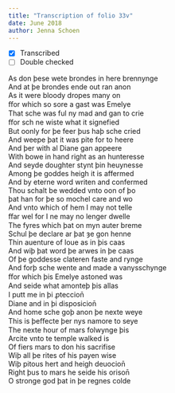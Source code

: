 ```yaml
---
title: "Transcription of folio 33v"
date: June 2018
author: Jenna Schoen
---
```

- [X] Transcribed
- [ ] Double checked

As don þese wete brondes in here brennynge  
And at þe brondes ende out ran anon  
As it were bloody dropes many on  
ﬀor which so sore a gast was Emelye  
That sche was ful ny mad and gan to crie  
ﬀor sch ne wiste what it signefied  
But oonly for þe feer þus haþ sche cried  
And weepe þat it was pite for to heere  
And þer with al Diane gan appeere  
With bowe in hand right as an hunteresse  
And seyde doughter stynt þin heuynesse  
Among þe goddes heigh it is affermed  
And by eterne word writen and confermed  
Thou schalt be wedded vnto oon of þo  
þat han for þe so mochel care and wo  
And vnto which of hem I may not telle  
ﬀar wel for I ne may no lenger dwelle  
The fyres which þat on myn auter breme  
Schul þe declare ar þat ȝe gon henne  
Thin auenture of loue as in þis caas  
And wiþ þat word þe arwes in þe caas  
Of þe goddesse clateren faste and rynge  
And forþ sche wente and made a vanysschynge  
ﬀor which þis Emelye astoned was  
And seide what amonteþ þis allas  
I putt me in þi ꝓteccion̄  
Diane and in þi disposicion̄  
And home sche goþ anon þe nexte weye  
This is þeﬀecte þer nys namore to seye  
The nexte hour of mars folwynge þis  
Arcite vnto te temple walked is  
Of fiers mars to don his sacrifise  
Wiþ all þe rites of his payen wise  
Wiþ pitous hert and heigh deuocion̄  
Right þus to mars he seide his orison̄  
O stronge god þat in þe regnes colde  
